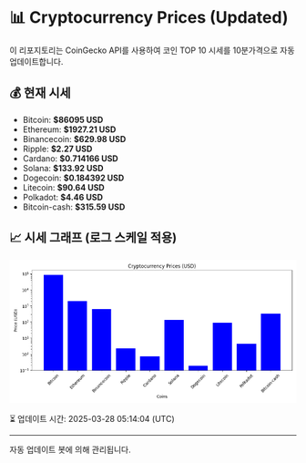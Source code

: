 
# 📊 Cryptocurrency Prices (Updated)

이 리포지토리는 CoinGecko API를 사용하여 코인 TOP 10 시세를 10분가격으로 자동 업데이트합니다.

## 💰 현재 시세
- Bitcoin: **$86095 USD**
- Ethereum: **$1927.21 USD**
- Binancecoin: **$629.98 USD**
- Ripple: **$2.27 USD**
- Cardano: **$0.714166 USD**
- Solana: **$133.92 USD**
- Dogecoin: **$0.184392 USD**
- Litecoin: **$90.64 USD**
- Polkadot: **$4.46 USD**
- Bitcoin-cash: **$315.59 USD**

## 📈 시세 그래프 (로그 스케일 적용)
![Crypto Prices](crypto_prices.png)

⏳ 업데이트 시간: 2025-03-28 05:14:04 (UTC)

---
자동 업데이트 봇에 의해 관리됩니다.
